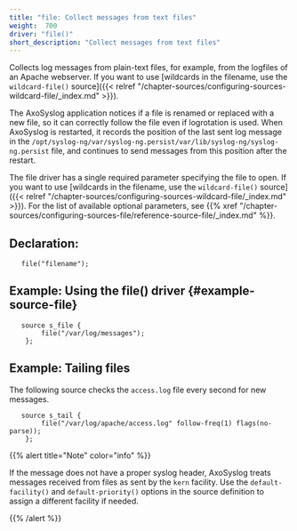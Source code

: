 ```yaml
---
title: "file: Collect messages from text files"
weight:  700
driver: "file()"
short_description: "Collect messages from text files"
---
```

<!-- DISCLAIMER: This file is based on the syslog-ng Open Source Edition documentation https://github.com/balabit/syslog-ng-ose-guides/commit/2f4a52ee61d1ea9ad27cb4f3168b95408fddfdf2 and is used under the terms of The syslog-ng Open Source Edition Documentation License. The file has been modified by Axoflow. -->

Collects log messages from plain-text files, for example, from the logfiles of an Apache webserver. If you want to use [wildcards in the filename, use the `wildcard-file()` source]({{< relref "/chapter-sources/configuring-sources-wildcard-file/_index.md" >}}).

The AxoSyslog application notices if a file is renamed or replaced with a new file, so it can correctly follow the file even if logrotation is used. When AxoSyslog is restarted, it records the position of the last sent log message in the `/opt/syslog-ng/var/syslog-ng.persist/var/lib/syslog-ng/syslog-ng.persist` file, and continues to send messages from this position after the restart.

The file driver has a single required parameter specifying the file to open. If you want to use [wildcards in the filename, use the `wildcard-file()` source]({{< relref "/chapter-sources/configuring-sources-wildcard-file/_index.md" >}}). For the list of available optional parameters, see {{% xref "/chapter-sources/configuring-sources-file/reference-source-file/_index.md" %}}.


## Declaration:

```shell
   file("filename");
```



## Example: Using the file() driver {#example-source-file}

```shell
   source s_file {
        file("/var/log/messages");
    };
```



## Example: Tailing files

The following source checks the `access.log` file every second for new messages.

```shell
   source s_tail {
        file("/var/log/apache/access.log" follow-freq(1) flags(no-parse));
    };
```


{{% alert title="Note" color="info" %}}

If the message does not have a proper syslog header, AxoSyslog treats messages received from files as sent by the `kern` facility. Use the `default-facility()` and `default-priority()` options in the source definition to assign a different facility if needed.

{{% /alert %}}
